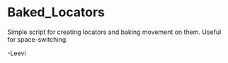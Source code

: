 # Baked_Locators
Simple script for creating locators and baking movement on them. Useful for space-switching.

-Leevi
